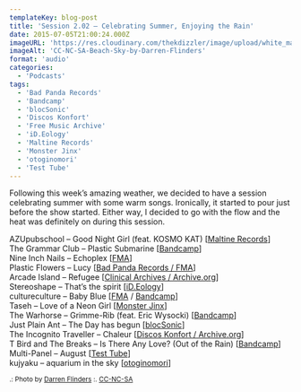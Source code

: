 ```yaml
---
templateKey: blog-post
title: 'Session 2.02 – Celebrating Summer, Enjoying the Rain'
date: 2015-07-05T21:00:24.000Z
imageURL: 'https://res.cloudinary.com/thekdizzler/image/upload/white_market/2015/08/CC-NC-SA-Beach-Sky-by-Darren-Flinders.jpg'
imageAlt: 'CC-NC-SA-Beach-Sky-by-Darren-Flinders'
format: 'audio'
categories:
  - 'Podcasts'
tags:
  - 'Bad Panda Records'
  - 'Bandcamp'
  - 'blocSonic'
  - 'Discos Konfort'
  - 'Free Music Archive'
  - 'iD.Eology'
  - 'Maltine Records'
  - 'Monster Jinx'
  - 'otoginomori'
  - 'Test Tube'
---
```


Following this week’s amazing weather, we decided to have a session celebrating summer with some warm songs. Ironically, it started to pour just before the show started. Either way, I decided to go with the flow and the heat was definitely on during this session.

AZUpubschool – Good Night Girl (feat. KOSMO KAT) \[[Maltine Records](http://maltinerecords.cs8.biz/135.html)\]  
The Grammar Club – Plastic Submarine \[[Bandcamp](http://thegrammarclub.bandcamp.com/album/bioavailable)\]  
Nine Inch Nails – Echoplex \[[FMA](http://freemusicarchive.org/music/Nine_Inch_Nails/The_Slip)\]  
Plastic Flowers – Lucy \[[Bad Panda Records / FMA](http://freemusicarchive.org/music/Plastic_Flowers/~/01_Lucy)\]  
Arcade Island – Refugee \[[Clinical Archives / Archive.org](https://archive.org/details/ca492_ai)\]  
Stereoshape – That’s the spirit \[[iD.Eology](http://stereoshape.bandcamp.com/album/hello-city-ep)\]  
cultureculture – Baby Blue \[[FMA](http://freemusicarchive.org/music/cultureculture/cultureculture_EP_2014/) / [Bandcamp](http://cultureculture.bandcamp.com/album/cultureculture-ep-2014/)\]  
Taseh – Love of a Neon Girl \[[Monster Jinx](http://taseh.bandcamp.com/album/dekotora)\]  
The Warhorse – Grimme-Rib (feat. Eric Wysocki) \[[Bandcamp](http://thewarhorse.bandcamp.com/album/now-be-quiet-go-outside-ep)\]  
Just Plain Ant – The Day has begun \[[blocSonic](http://blocsonic.com/releases/bsxe0001)\]  
The Incognito Traveller – Chaleur \[[Discos Konfort / Archive.org](https://archive.org/details/konfort016)\]  
T Bird and The Breaks – Is There Any Love? (Out of the Rain) \[[Bandcamp](http://music.tbirdandthebreaks.com/album/is-there-any-love-out-of-the-rain)\]  
Multi-Panel – August \[[Test Tube](http://www.monocromatica.com/netlabel/releases/tube108.htm)\]  
kujyaku – aquarium in the sky \[[otoginomori](http://otoginomori.bandcamp.com/album/-)\]

<small>.: Photo by [Darren Flinders](https://www.flickr.com/photos/darrenflinders/14620075076/) :.
[CC-NC-SA](https://creativecommons.org/licenses/by-nc-nd/2.0/)</small>
